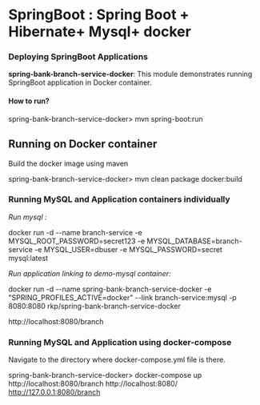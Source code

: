 # SpringBoot : Spring Boot + Hibernate+ Mysql+ docker 


### Deploying SpringBoot Applications

**spring-bank-branch-service-docker**: This module demonstrates running SpringBoot application in Docker container.

#### How to run?

spring-bank-branch-service-docker> mvn spring-boot:run

## Running on Docker container

Build the docker image using maven

spring-bank-branch-service-docker> mvn clean package docker:build

### Running MySQL and Application containers individually


*Run mysql :*

docker run -d --name branch-service -e MYSQL_ROOT_PASSWORD=secret123 -e MYSQL_DATABASE=branch-service -e MYSQL_USER=dbuser -e MYSQL_PASSWORD=secret mysql:latest

*Run application linking to demo-mysql container:*

docker run -d --name spring-bank-branch-service-docker -e "SPRING_PROFILES_ACTIVE=docker" --link branch-service:mysql -p 8080:8080 rkp/spring-bank-branch-service-docker

http://localhost:8080/branch


### Running MySQL and Application using docker-compose


Navigate to the directory where docker-compose.yml file is there.

spring-bank-branch-service-docker> docker-compose up
http://localhost:8080/branch
http://localhost:8080/
http://127.0.0.1:8080/branch